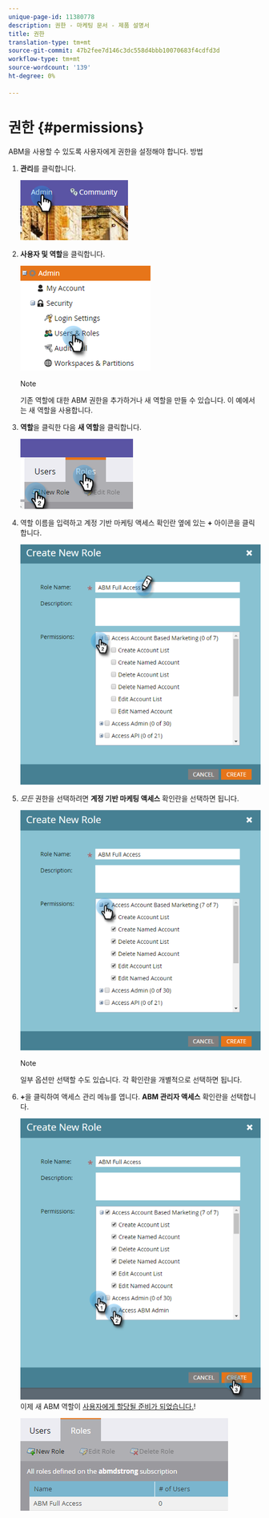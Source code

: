 ```yaml
---
unique-page-id: 11380778
description: 권한 - 마케팅 문서 - 제품 설명서
title: 권한
translation-type: tm+mt
source-git-commit: 47b2fee7d146c3dc558d4bbb10070683f4cdfd3d
workflow-type: tm+mt
source-wordcount: '139'
ht-degree: 0%

---
```



# 권한 {#permissions}

ABM을 사용할 수 있도록 사용자에게 권한을 설정해야 합니다. 방법

1. **관리**&#x200B;를 클릭합니다.

   ![](assets/one-2.png)

1. **사용자 및 역할**&#x200B;을 클릭합니다.

   ![](assets/two-2.png)

   >[!NOTE]
   >
   >기존 역할에 대한 ABM 권한을 추가하거나 새 역할을 만들 수 있습니다. 이 예에서는 새 역할을 사용합니다.

1. **역할**&#x200B;을 클릭한 다음 **새 역할**&#x200B;을 클릭합니다.

   ![](assets/three-2.png)

1. 역할 이름을 입력하고 계정 기반 마케팅 액세스 확인란 옆에 있는 **+** 아이콘을 클릭합니다.

   ![](assets/four-1.png)

1. *모든* 권한을 선택하려면 **계정 기반 마케팅 액세스** 확인란을 선택하면 됩니다.

   ![](assets/five-1.png)

   >[!NOTE]
   >
   >일부 옵션만 선택할 수도 있습니다. 각 확인란을 개별적으로 선택하면 됩니다.

1. **+**&#x200B;을 클릭하여 액세스 관리 메뉴를 엽니다. **ABM 관리자 액세스** 확인란을 선택합니다.

   ![](assets/six-1.png)\
   이제 새 ABM 역할이 [사용자에게 할당될 준비가 되었습니다.](http://docs.marketo.com/display/public/DOCS/Managing+User+Roles+and+Permissions#ManagingUserRolesandPermissions-AssignRolestoaUser)!

   ![](assets/seven.png)

